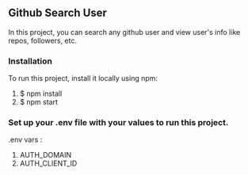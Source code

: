 ## Github Search User

In this project, you can search any github user and view user's info like repos, followers, etc.

### Installation

To run this project, install it locally using npm:

1. $ npm install
2. $ npm start

### Set up your .env file with your values to run this project.

.env vars :

1. AUTH_DOMAIN
2. AUTH_CLIENT_ID
